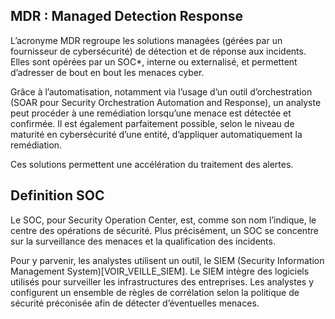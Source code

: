 ## MDR : Managed Detection Response

 L’acronyme MDR regroupe les solutions managées (gérées par un fournisseur de cybersécurité) de détection et de réponse aux incidents. Elles sont opérées par un SOC*, interne ou externalisé, et permettent d’adresser de bout en bout les menaces cyber.

Grâce à l’automatisation, notamment via l’usage d’un outil d’orchestration (SOAR pour Security Orchestration Automation and Response), un analyste peut procéder à une remédiation lorsqu’une menace est détectée et confirmée. Il est également parfaitement possible, selon le niveau de maturité en cybersécurité d’une entité, d’appliquer automatiquement la remédiation.

Ces solutions permettent une accélération du traitement des alertes.

## Definition SOC 

Le SOC, pour Security Operation Center, est, comme son nom l’indique, le centre des opérations de sécurité. Plus précisément, un SOC se concentre sur la surveillance des menaces et la qualification des incidents.

Pour y parvenir, les analystes utilisent un outil, le SIEM (Security Information Management System)[VOIR_VEILLE_SIEM]. Le SIEM intègre des logiciels utilisés pour surveiller les infrastructures des entreprises. Les analystes y configurent un ensemble de règles de corrélation selon la politique de sécurité préconisée afin de détecter d’éventuelles menaces.